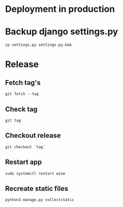 # Deployment in production

# Backup django settings.py

    cp settings.py settings.py.bak

# Release
## Fetch tag's
    git fetch --tag

## Check tag
    git tag

## Checkout release
    git checkout ´tag´

## Restart app
    sudo systemctl restart wine

## Recreate static files
    python3 manage.py collectstatic
